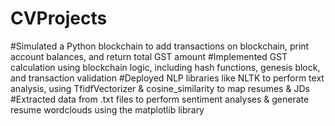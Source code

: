 # CVProjects
#Simulated a Python blockchain to add transactions on blockchain, print account balances, and return total GST amount
#Implemented GST calculation using blockchain logic, including hash functions, genesis block, and transaction validation
#Deployed NLP libraries like NLTK to perform text analysis, using TfidfVectorizer & cosine_similarity to map resumes & JDs
#Extracted data from .txt files to perform sentiment analyses & generate resume wordclouds using the matplotlib library
